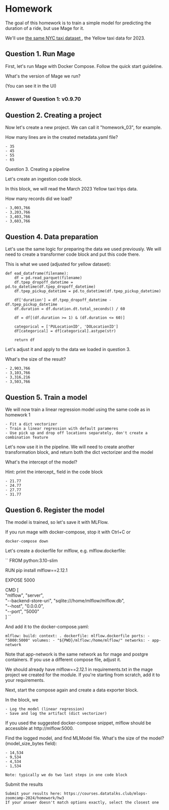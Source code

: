 # Homework

The goal of this homework is to train a simple model for predicting the duration of a ride, but use Mage for it.

We'll use [the same NYC taxi dataset ](https://www.nyc.gov/site/tlc/about/tlc-trip-record-data.page), the Yellow taxi data for 2023.


## Question 1. Run Mage

First, let's run Mage with Docker Compose. Follow the quick start guideline.

What's the version of Mage we run?

(You can see it in the UI)

### Answer of Question 1: v0.9.70


## Question 2. Creating a project

Now let's create a new project. We can call it "homework_03", for example.

How many lines are in the created metadata.yaml file?

    - 35
    - 45
    - 55
    - 65

Question 3. Creating a pipeline

Let's create an ingestion code block.

In this block, we will read the March 2023 Yellow taxi trips data.

How many records did we load?

    - 3,003,766
    - 3,203,766
    - 3,403,766
    - 3,603,766
   

## Question 4. Data preparation

Let's use the same logic for preparing the data we used previously. We will need to create a transformer code block and put this code there.

This is what we used (adjusted for yellow dataset):
   
    def ead_dataframe(filename):
        df = pd.read_parquet(filename)
        df.tpep_dropoff_datetime = pd.to_datetime(df.tpep_dropoff_datetime)
        df.tpep_pickup_datetime = pd.to_datetime(df.tpep_pickup_datetime)
    
        df['duration'] = df.tpep_dropoff_datetime - df.tpep_pickup_datetime
        df.duration = df.duration.dt.total_seconds() / 60
    
        df = df[(df.duration >= 1) & (df.duration <= 60)]
    
        categorical = ['PULocationID', 'DOLocationID']
        df[categorical] = df[categorical].astype(str)
        
        return df

Let's adjust it and apply to the data we loaded in question 3.

What's the size of the result?

    - 2,903,766
    - 3,103,766
    - 3,316,216
    - 3,503,766


## Question 5. Train a model

We will now train a linear regression model using the same code as in homework 1

    - Fit a dict vectorizer
    - Train a linear regression with default parameres
    - Use pick up and drop off locations separately, don't create a combination feature

Let's now use it in the pipeline. We will need to create another transformation block, and return both the dict vectorizer and the model

What's the intercept of the model?

Hint: print the intercept_ field in the code block

    - 21.77
    - 24.77
    - 27.77
    - 31.77


## Question 6. Register the model

The model is trained, so let's save it with MLFlow.

If you run mage with docker-compose, stop it with Ctrl+C or

``
docker-compose down
``

Let's create a dockerfile for mlflow, e.g. mlflow.dockerfile:

``
FROM python:3.10-slim

RUN pip install mlflow==2.12.1

EXPOSE 5000

CMD [ \
    "mlflow", "server", \
    "--backend-store-uri", "sqlite:///home/mlflow/mlflow.db", \
    "--host", "0.0.0.0", \
    "--port", "5000" \
]
``

And add it to the docker-compose.yaml:

``
  mlflow:
    build:
      context: .
      dockerfile: mlflow.dockerfile
    ports:
      - "5000:5000"
    volumes:
      - "${PWD}/mlflow:/home/mlflow/"
    networks:
      - app-network
``

Note that app-network is the same network as for mage and postgre containers. If you use a different compose file, adjust it.

We should already have mlflow==2.12.1 in requirements.txt in the mage project we created for the module. If you're starting from scratch, add it to your requirements.

Next, start the compose again and create a data exporter block.

In the block, we

    - Log the model (linear regression)
    - Save and log the artifact (dict vectorizer)

If you used the suggested docker-compose snippet, mlflow should be accessible at http://mlflow:5000.

Find the logged model, and find MLModel file. What's the size of the model? (model_size_bytes field):

    - 14,534
    - 9,534
    - 4,534
    - 1,534

    Note: typically we do two last steps in one code block

Submit the results

    Submit your results here: https://courses.datatalks.club/mlops-zoomcamp-2024/homework/hw3
    If your answer doesn't match options exactly, select the closest one


